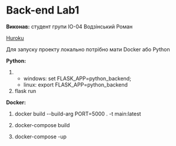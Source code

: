 # Back-end Lab1

__Виконав:__ студент групи ІО-04 Водзінський Роман

[Huroku](https://lab1-io-04-vodzinskiy.herokuapp.com/)

Для запуску проекту локально потрібно мати Docker aбо Python

__Python:__

1. - windows: set FLASK_APP=python_backend; 
   - linux: export FLASK_APP=python_backend
2. flask run

__Docker:__

1. docker build --build-arg PORT=5000 . -t main:latest

2. docker-compose build

3. docker-compose -up

